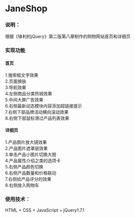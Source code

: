# JaneShop

### 说明：
根据《锋利的jQuery》第二版第八章制作的购物网站首页和详细页
  
  
### 实现功能
#### 首页
1.搜索框文字效果  
2.页面换肤  
3.导航效果  
4.左侧商品分类热销效果  
5.中间大屏广告效果  
6.右侧最新动态模块内容添加超链接提示  
7.右侧下部品牌活动横向滚动效果  
8.右侧下部鼠标滑过产品列表效果  

#### 详细页
1.产品图片放大镜效果  
2.产品图片遮罩层效果  
3.单击产品小图片切换大图  
4.产品属性介绍之类的选项卡  
5.右侧产品颜色切换  
6.右侧产品数量和价格联动  
7.右侧给产品评分的效果  
8.右侧放入购物车  
  
  
### 使用技术：
HTML + CSS + JavaScript + jQuery1.7.1
